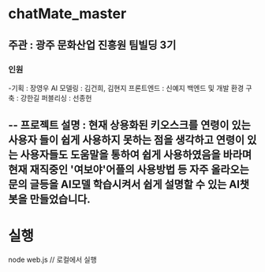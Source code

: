 
# chatMate_master
## 주관 : 광주 문화산업 진흥원 팀빌딩 3기
### 인원 
-기획 : 장영우
  AI 모델링 : 김건희, 김현지
  프론트엔드 : 신예지
  백엔드 및 개발 환경 구축 : 강한길
  퍼블리싱 : 선종헌

--
프로젝트 설명 : 현재 상용화된 키오스크를 연령이 있는 사용자 들이 쉽게 사용하지 못하는 점을 생각하고 연령이 있는 사용자들도 도움말을 통하여 쉽게 사용하였음을 바라며 현재 재직중인 '여보야'어플의 사용방법 등 자주 올라오는 문의 글등을 AI모델 학습시켜서 쉽게 설명할 수 있는 AI챗봇을 만들었습니다.
--

# 실행​
node web.js // 로컬에서 실행

